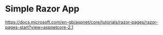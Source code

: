 # Simple Razor App

<https://docs.microsoft.com/en-gb/aspnet/core/tutorials/razor-pages/razor-pages-start?view=aspnetcore-2.1>